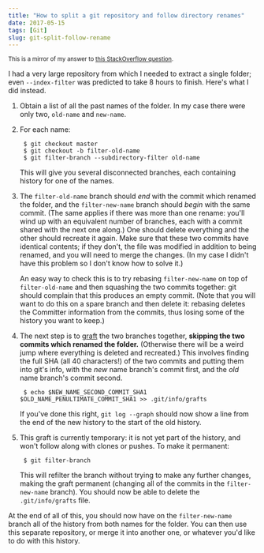 ```yaml
---
title: "How to split a git repository and follow directory renames"
date: 2017-05-15
tags: [Git]
slug: git-split-follow-rename
---
```

<small>This is a mirror of my answer to [this StackOverflow question](https://stackoverflow.com/a/43985326/1979340).</small>

I had a very large repository from which I needed to extract a single folder; even `--index-filter` was predicted to take 8 hours to finish. Here's what I did instead.

<!--more-->

1. Obtain a list of all the past names of the folder. In my case there were only two, `old-name` and `new-name`.
2. For each name:

        $ git checkout master
        $ git checkout -b filter-old-name
        $ git filter-branch --subdirectory-filter old-name

    This will give you several disconnected branches, each containing history for one of the names.

3. The `filter-old-name` branch should *end* with the commit which renamed the folder, and the `filter-new-name` branch should *begin* with the same commit. (The same applies if there was more than one rename: you'll wind up with an equivalent number of branches, each with a commit shared with the next one along.) One should delete everything and the other should recreate it again. Make sure that these two commits have identical contents; if they don't, the file was modified in addition to being renamed, and you will need to merge the changes. (In my case I didn't have this problem so I don't know how to solve it.)
    
    An easy way to check this is to try rebasing `filter-new-name` on top of `filter-old-name` and then squashing the two commits together: git should complain that this produces an empty commit. (Note that you will want to do this on a spare branch and then delete it: rebasing deletes the Committer information from the commits, thus losing some of the history you want to keep.)

4. The next step is to [graft](https://git.wiki.kernel.org/index.php/GraftPoint) the two branches together, **skipping the two commits which renamed the folder.** (Otherwise there will be a weird jump where everything is deleted and recreated.) This involves finding the full SHA (all 40 characters!) of the two commits and putting them into git's info, with the *new* name branch's commit first, and the *old* name branch's commit second.

        $ echo $NEW_NAME_SECOND_COMMIT_SHA1 $OLD_NAME_PENULTIMATE_COMMIT_SHA1 >> .git/info/grafts

    If you've done this right, `git log --graph` should now show a line from the end of the new history to the start of the old history.

5. This graft is currently temporary: it is not yet part of the history, and won't follow along with clones or pushes. To make it permanent:

        $ git filter-branch

    This will refilter the branch without trying to make any further changes, making the graft permanent (changing all of the commits in the `filter-new-name` branch). You should now be able to delete the `.git/info/grafts` file.

At the end of all of this, you should now have on the `filter-new-name` branch all of the history from both names for the folder. You can then use this separate repository, or merge it into another one, or whatever you'd like to do with this history.
